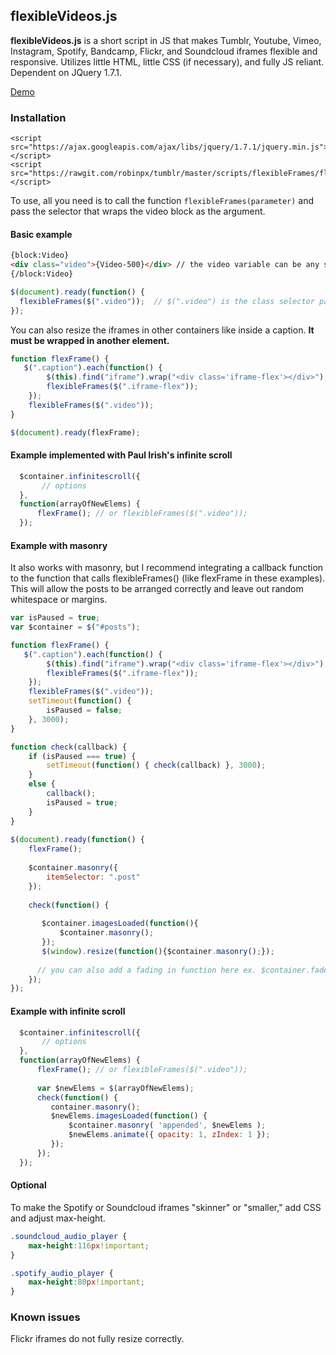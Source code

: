 ## flexibleVideos.js
**flexibleVideos.js** is a short script in JS that makes Tumblr, Youtube, Vimeo, Instagram, Spotify, Bandcamp, Flickr, and Soundcloud iframes flexible and responsive. Utilizes little HTML, little CSS (if necessary), and fully JS reliant. Dependent on JQuery 1.7.1. 

[Demo](https://nouvae.tumblr.com/codes/flexibleFrames)

### Installation

```
<script src="https://ajax.googleapis.com/ajax/libs/jquery/1.7.1/jquery.min.js"></script>
<script src="https://rawgit.com/robinpx/tumblr/master/scripts/flexibleFrames/flexibleFrames.js"></script>
```
To use, all you need is to call the function ```flexibleFrames(parameter)``` and pass the selector that wraps the video block as the argument. 

#### Basic example
```html
{block:Video}
<div class="video">{Video-500}</div> // the video variable can be any size {Video-250}, {Video-400}, etc.
{/block:Video}
```
```javascript
$(document).ready(function() {
  flexibleFrames($(".video"));  // $(".video") is the class selector passed in the argument
});
```

You can also resize the iframes in other containers like inside a caption.
**It must be wrapped in another element.**

```javascript
function flexFrame() {
   $(".caption").each(function() {
        $(this).find("iframe").wrap("<div class='iframe-flex'></div>"); // wrap iframe 
        flexibleFrames($(".iframe-flex"));
    });
    flexibleFrames($(".video"));
}

$(document).ready(flexFrame);
```

#### Example implemented with Paul Irish's infinite scroll
```javascript
  $container.infinitescroll({
       // options 
  },
  function(arrayOfNewElems) {
      flexFrame(); // or flexibleFrames($(".video"));
  });
```
#### Example with masonry 

It also works with masonry, but I recommend integrating a callback function to the function that calls flexibleFrames() (like flexFrame in these examples). This will allow the posts to be arranged correctly and leave out random whitespace or margins.  

```javascript
var isPaused = true;
var $container = $("#posts");

function flexFrame() {
   $(".caption").each(function() {
        $(this).find("iframe").wrap("<div class='iframe-flex'></div>"); // wrap iframe 
        flexibleFrames($(".iframe-flex"));
    });
    flexibleFrames($(".video"));
    setTimeout(function() {
        isPaused = false;
    }, 3000);
}

function check(callback) {
    if (isPaused === true) {
        setTimeout(function() { check(callback) }, 3000);
    }
    else {
        callback();
        isPaused = true;
    }
}
 
$(document).ready(function() {
    flexFrame();
    
    $container.masonry({ 
        itemSelector: ".post"
    });
    
    check(function() {
       
       $container.imagesLoaded(function(){
           $container.masonry();
       });
       $(window).resize(function(){$container.masonry();});
      
      // you can also add a fading in function here ex. $container.fadeTo(600, 1);
    });
});
```

#### Example with infinite scroll
```javascript
  $container.infinitescroll({
       // options 
  },
  function(arrayOfNewElems) {
      flexFrame(); // or flexibleFrames($(".video"));
      
      var $newElems = $(arrayOfNewElems);
      check(function() {
         container.masonry();
         $newElems.imagesLoaded(function() {
             $container.masonry( 'appended', $newElems );
             $newElems.animate({ opacity: 1, zIndex: 1 });
         });
      });
  });
```

#### Optional

To make the Spotify or Soundcloud iframes "skinner" or "smaller," add CSS and adjust max-height.
```CSS
.soundcloud_audio_player {
    max-height:116px!important;
}

.spotify_audio_player {
    max-height:80px!important;
}
```

### Known issues
Flickr iframes do not fully resize correctly. 
